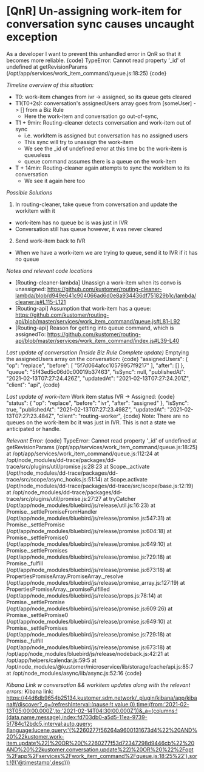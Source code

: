

# [QnR] Un-assigning work-item for conversation sync causes uncaught exception
As a developer I want to prevent this unhandled error in QnR so that it becomes more reliable. 
{code}
TypeError: Cannot read property '_id' of undefined
at getRevisionParams (/opt/app/services/work_item_command/queue.js:18:25)
{code}

*Timeline overview of this situation:*
* T0: work-item changes from ivr -> assigned, so its queue gets cleared
* T1(T0+2s): conversation's assignedUsers array goes from [someUser] -> [] from a Biz Rule
  * Here the work-item and conversation go out-of-sync, 
* T1 + 9min: Routing-cleaner detects conversation and work-item out of sync
  * i.e. workItem is assigned but conversation has no assigned users
  * This sync will try to unassign the work-item
  * We see the _id of undefined error at this time bc the work-item is queueless
  * queue command assumes there is a queue on the work-item
* T + 14min: Routing-cleaner again attempts to sync the workItem to its conversation
  * We see it again here too

*Possible Solutions*
1) In routing-cleaner, take queue from conversation and update the workitem with it
  * work-item has no queue bc is was just in IVR
  * Conversation still has queue however, it was never cleared
2) Send work-item back to IVR
  * When we have a work-item we are trying to queue, send it to IVR if it has no queue

*Notes and relevant code locations*
* [Routing-cleaner-lambda] 
  Unassign a work-item when its convo is unassigned: 
  https://github.com/kustomer/routing-cleaner-lambda/blob/d949e641c904066ad6d0e8a934436df751829b1c/lambda/cleaner.js#L115-L121
* [Routing-api] Assumption that work-item has a queue: 
  https://github.com/kustomer/routing-api/blob/master/services/work_item_command/queue.js#L81-L92
* [Routing-api] Reason for getting into queue command, which is assignedTo:
  https://github.com/kustomer/routing-api/blob/master/services/work_item_command/index.js#L39-L40

*Last update of conversation (Inside Biz Rule Complete update)*
Emptying the assignedUsers array on the conversation:
{code}
"assignedUsers": {
  "op": "replace",
  "before": [
    "5f7d064afcc10579957f9217"
  ],
  "after": []
},
"queue": "5f43ed5c06d0c00019b37463",
"isSync": null,
"publishedAt": "2021-02-13T07:27:24.426Z",
"updatedAt": "2021-02-13T07:27:24.201Z",
"client": "api",
{code}

*Last update of work-item*
Work item status IVR -> Assigned:
{code}
"status": {
  "op": "replace",
  "before": "ivr",
  "after": "assigned"
},
"isSync": true,
"publishedAt": "2021-02-13T07:27:23.498Z",
"updatedAt": "2021-02-13T07:27:23.484Z",
"client": "routing-worker",
{code}
Note: There are no queues on the work-item bc it was just in IVR. 
      This is not a state we anticipated or handle.


*Relevant Error:*
{code}
TypeError: Cannot read property '_id' of undefined
at getRevisionParams (/opt/app/services/work_item_command/queue.js:18:25)
at /opt/app/services/work_item_command/queue.js:112:24
at /opt/node_modules/dd-trace/packages/dd-trace/src/plugins/util/promise.js:28:23
at Scope._activate (/opt/node_modules/dd-trace/packages/dd-trace/src/scope/async_hooks.js:51:14)
at Scope.activate (/opt/node_modules/dd-trace/packages/dd-trace/src/scope/base.js:12:19)
at /opt/node_modules/dd-trace/packages/dd-trace/src/plugins/util/promise.js:27:27
at tryCatcher (/opt/app/node_modules/bluebird/js/release/util.js:16:23)
at Promise._settlePromiseFromHandler (/opt/app/node_modules/bluebird/js/release/promise.js:547:31)
at Promise._settlePromise (/opt/app/node_modules/bluebird/js/release/promise.js:604:18)
at Promise._settlePromise0 (/opt/app/node_modules/bluebird/js/release/promise.js:649:10)
at Promise._settlePromises (/opt/app/node_modules/bluebird/js/release/promise.js:729:18)
at Promise._fulfill (/opt/app/node_modules/bluebird/js/release/promise.js:673:18)
at PropertiesPromiseArray.PromiseArray._resolve (/opt/app/node_modules/bluebird/js/release/promise_array.js:127:19)
at PropertiesPromiseArray._promiseFulfilled (/opt/app/node_modules/bluebird/js/release/props.js:78:14)
at Promise._settlePromise (/opt/app/node_modules/bluebird/js/release/promise.js:609:26)
at Promise._settlePromise0 (/opt/app/node_modules/bluebird/js/release/promise.js:649:10)
at Promise._settlePromises (/opt/app/node_modules/bluebird/js/release/promise.js:729:18)
at Promise._fulfill (/opt/app/node_modules/bluebird/js/release/promise.js:673:18)
at /opt/app/node_modules/bluebird/js/release/nodeback.js:42:21
at /opt/app/helpers/calendar.js:59:5
at /opt/node_modules/@kustomer/microservice/lib/storage/cache/api.js:85:7
at /opt/node_modules/async/lib/async.js:52:16
{code}

*Kibana Link w conversation && workitem updates along with the relevant errors:*
Kibana link: https://44d6db9654b25134.kustomer.sdm.network/_plugin/kibana/app/kibana#/discover?_g=(refreshInterval:(pause:!t,value:0),time:(from:'2021-02-13T05:00:00.000Z',to:'2021-02-14T04:30:00.000Z'))&_a=(columns:!(data.name,message),index:fd703db0-a5d5-11ea-9739-5f784c12bdc5,interval:auto,query:(language:lucene,query:'(%2260277f56264a9600131673d4%22%20AND%20%22kustomer.work-item.update%22)%20OR%20(%2260277f53d72347298d9446cb%22%20AND%20%22kustomer.conversation.update%22)%20OR%20%22%2Fopt%2Fapp%2Fservices%2Fwork_item_command%2Fqueue.js:18:25%22'),sort:!(!('@timestamp',desc)))
